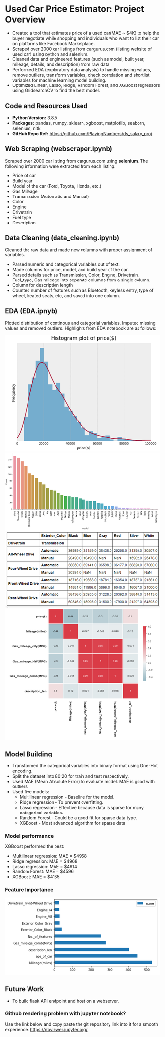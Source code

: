 # Used Car Price Estimator: Project Overview
* Created a tool that estimates price of a used car(MAE ~ $4K) to help the buyer negotiate while shopping and individuals who want to list their car on platforms like Facebook Marketplace.
* Scraped over 2000 car listings from cargurus.com (listing website of used car) using python and selenium.
* Cleaned data and engineered features (such as model, built year, mileage, details, and description) from raw data.
* Performed EDA (exploratory data analysis) to handle missing values, remove outliers, transform variables, check correlation and shortlist variables for machine learning model building.
* Optimized Linear, Lasso, Ridge, Random Forest, and XGBoost regressors using GridsearchCV to find the best model.

## Code and Resources Used
* **Python Version:** 3.8.5
* **Packages:** pandas, numpy, sklearn, xgboost, matplotlib, seaborn, selenium, nltk
* **GitHub Repo Ref:** https://github.com/PlayingNumbers/ds_salary_proj

## Web Scraping (webscraper.ipynb)
Scraped over 2000 car listing from cargurus.com using **selenium**. The following information were extracted from each listing:
* Price of car
* Build year
* Model of the car (Ford, Toyota, Honda, etc.)
* Gas Mileage
* Transmission (Automatic and Manual)
* Color
* Engine
* Drivetrain
* Fuel type
* Description

## Data Cleaning (data_cleaning.ipynb)
Cleaned the raw data and made new columns with proper assignment of variables.
* Parsed numeric and categorical variables out of text.
* Made columns for price, model, and build year of the car.
* Parsed details such as Transmission, Color, Engine, Drivetrain, Fuel_type, Gas mileage into separate columns from a single column.
* Column for description length
* Counted number of features such as Bluetooth, keyless entry, type of wheel, heated seats, etc, and saved into one column.

## EDA (EDA.ipnyb)
Plotted distribution of continous and categorial variables. Imputed missing values and removed outliers. Highlights from EDA notebook are as follows:

![alt text](https://github.com/Ajay-rai/used_car_price_predictor/blob/master/images/price_histogram.PNG)
![alt text](https://github.com/Ajay-rai/used_car_price_predictor/blob/master/images/model_dist.PNG)
![alt text](https://github.com/Ajay-rai/used_car_price_predictor/blob/master/images/pivot.PNG)
![alt text](https://github.com/Ajay-rai/used_car_price_predictor/blob/master/images/correlation.PNG)

## Model Building
* Transformed the categorical variables into binary format using One-Hot encoding.
* Split the dataset into 80:20 for train and test respectively.
* Used MAE (Mean Absolute Error) to evaluate model. MAE is good with outliers.
* Used five models:
  * Multilinear regression - Baseline for the model.
  * Ridge regression - To prevent overfitting.
  * Lasso regression - Effective because data is sparse for many categorical variables.
  * Random Forest - Could be a good fit for sparse data type.
  * XGBoost - Most advanced algorithm for sparse data

### Model performance
XGBoost performed the best:
  * Multilinear regression: MAE = $4968
  * Ridge regression: MAE = $4968
  * Lasso regression: MAE = $4914
  * Random Forest: MAE = $4596
  * XGBoost: MAE = $4185

### Feature Importance
![alt text](https://github.com/Ajay-rai/used_car_price_predictor/blob/master/images/feature.PNG)

## Future Work
* To build flask API endpoint and host on a webserver. 

### Github rendering problem with jupyter notebook? 
Use the link below and copy paste the git repository link into it for a smooth experience.
https://nbviewer.jupyter.org/

